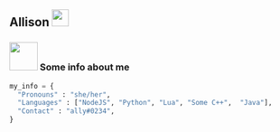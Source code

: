 <h2> Allison <img src="https://i.imgur.com/cWKmdCO.gif" width="30"></h2> 

### <img src="https://i.imgur.com/fVtVZTW.png" width="50"> Some info about me

```python
my_info = {
  "Pronouns" : "she/her",
  "Languages" : ["NodeJS", "Python", "Lua", "Some C++",  "Java"],
  "Contact" : "ally#0234",
}
```
